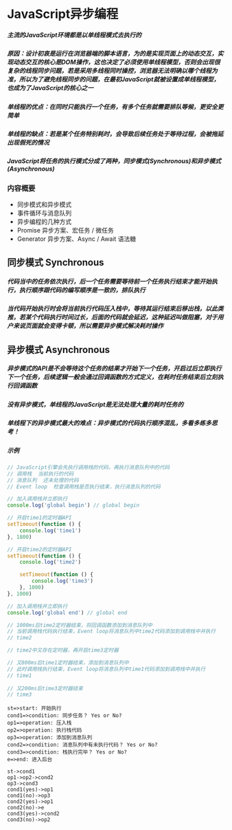 # JavaScript异步编程
##### 主流的JavaScript环境都是以单线程模式去执行的
##### 原因：设计初衷是运行在浏览器端的脚本语言，为的是实现页面上的动态交互，实现动态交互的核心是DOM操作，这也决定了必须使用单线程模型，否则会出现很复杂的线程同步问题，若是采用多线程同时操控，浏览器无法明确以哪个线程为准，所以为了避免线程同步的问题，在最初JavaScript就被设置成单线程模型，也成为了JavaScript的核心之一
##### 单线程的优点：在同时只能执行一个任务，有多个任务就需要排队等候，更安全更简单
##### 单线程的缺点：若是某个任务特别耗时，会导致后续任务处于等待过程，会被拖延出现假死的情况
##### JavaScript将任务的执行模式分成了两种，同步模式(Synchronous)和异步模式(Asynchronous)
### 内容概要
+ 同步模式和异步模式
+ 事件循环与消息队列
+ 异步编程的几种方式
+ Promise 异步方案、宏任务 / 微任务
+ Generator 异步方案、Async / Await 语法糖
## 同步模式 Synchronous
##### 代码当中的任务依次执行，后一个任务需要等待前一个任务执行结束才能开始执行，执行顺序跟代码的编写顺序是一致的，排队执行
##### 当代码开始执行时会将当前执行代码压入栈中，等待其运行结束后移出栈，以此类推，若某个代码执行时间过长，后面的代码就会延迟，这种延迟叫做阻塞，对于用户来说页面就会变得卡顿，所以需要异步模式解决耗时操作
## 异步模式 Asynchronous
##### 异步模式的API是不会等待这个任务的结果才开始下一个任务，开启过后立即执行下一个任务，后续逻辑一般会通过回调函数的方式定义，在耗时任务结束后立刻执行回调函数
##### 没有异步模式，单线程的JavaScript是无法处理大量的耗时任务的
##### 单线程下的异步模式最大的难点：异步模式的代码执行顺序混乱，多看多练多思考！
##### 示例
```javascript
// JavaScript引擎会先执行调用栈的代码，再执行消息队列中的代码
// 调用栈  当前执行的代码
// 消息队列  还未处理的代码
// Event loop  检查调用栈是否执行结束，执行消息队列的代码

// 加入调用栈并立即执行
console.log('global begin') // global begin

// 开启time1的定时器API
setTimeout(function () {
    console.log('time1')
}, 1800)

// 开启time2的定时器API
setTimeout(function () {
    console.log('time2')

    setTimeout(function () {
        console.log('time3')
    }, 1000)
}, 1000)

// 加入调用栈并立即执行
console.log('global end') // global end

// 1000ms后time2定时器结束，将回调函数添加到消息队列中
// 当前调用栈代码执行结束，Event loop将消息队列中time2代码添加到调用栈中并执行
// time2

// time2中又存在定时器，再开启time3定时器

// 又800ms后time1定时器结束，添加到消息队列中
// 此时调用栈执行结束，Event loop将消息队列中time1代码添加到调用栈中并执行
// time1 
 
// 又200ms后time3定时器结束
// time3 
```
```flow
st=>start: 开始执行
cond1=>condition: 同步任务？ Yes or No?
op1=>operation: 压入栈
op2=>operation: 执行栈代码
op3=>operation: 添加到消息队列
cond2=>condition: 消息队列中有未执行代码？ Yes or No?
cond3=>condition: 栈执行完毕？ Yes or No?
e=>end: 进入后台

st->cond1
op1->op2->cond2
op3->cond3
cond1(yes)->op1
cond1(no)->op3
cond2(yes)->op1
cond2(no)->e
cond3(yes)->cond2
cond3(no)->op2
```















